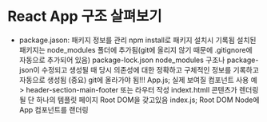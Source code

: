 # React App 구조 살펴보기
- package.jason: 
  패키지 정보를 관리
  npm install로 패키지 설치시 기록됨
  설치된 패키지는 node_modules 폴더에 추가됨(git에 올리지 않기 때문에 .gitignore에 자동으로 추가되어 있음)
  package-lock.json
  node_modules 구조나 package-json이 수정되고 생성될 때 당시 의존성에 대한 정확하고 구체적인 정보를 기록하고 자동으로 생성됨
  (중요) git에 올라가야 됨!!!
   App.js;
   실제 보여질 컴포넌트
   사용 예> header-section-main-footer 또는 라우터 작성
   indext.htmll
   콘텐츠가 렌더링 될 단 하나의 템플릿 페이지 
   Root DOM을 갖고있음
   index.js;
   Root DOM Node에 App 컴포넌트를 랜더링